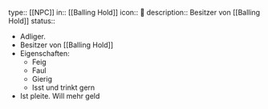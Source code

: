 type:: [[NPC]]
in:: [[Balling Hold]] 
icon:: 👤
description:: Besitzer von [[Balling Hold]] 
status::

- Adliger.
- Besitzer von [[Balling Hold]]
- Eigenschaften:
	- Feig
	- Faul
	- Gierig
	- Isst und trinkt gern
- Ist pleite. Will mehr geld